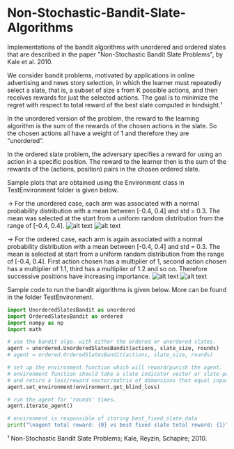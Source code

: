 # Non-Stochastic-Bandit-Slate-Algorithms
Implementations of the bandit algorithms with unordered and ordered slates that are described in the paper "Non-Stochastic Bandit Slate Problems", by Kale et al. 2010.

We consider bandit problems, motivated by applications in online advertising and news story selection, in which the learner must repeatedly select a slate, that is, a subset of size s from K possible actions, and then receives rewards for just the
selected actions. The goal is to minimize the regret with respect to total reward of the best slate computed in hindsight.¹

In the unordered version of the problem, the reward to the learning algorithm is the sum of the rewards of the chosen actions in the slate. So the chosen actions all have a weight of 1 and therefore they are “unordered”. 

In the ordered slate problem, the adversary specifies a reward for using an action in a specific position. The reward to the learner then is the sum of the rewards of the (actions, position) pairs in the chosen ordered slate.

Sample plots that are obtained using the Environment class in TestEnvironment folder is given below. 

-> For the unordered case, each arm was associated with a normal probability distribution with a mean between
[-0.4, 0.4] and std = 0.3. The mean was selected at the start from a uniform random distribution from the range of
[-0.4, 0.4].
![alt text](https://raw.githubusercontent.com/ardaegeunlu/Non-Stochastic-Bandit-Slate-Problems/master/Figures/Figure_0.png)
![alt text](https://raw.githubusercontent.com/ardaegeunlu/Non-Stochastic-Bandit-Slate-Problems/master/Figures/Figure_1.png)


-> For the ordered case, each arm is again associated with a normal probability distribution with a mean between
[-0.4, 0.4] and std = 0.3. The mean is selected at start from a uniform random distribution from the range of
[-0.4, 0.4]. First action chosen has a multiplier of 1, second action chosen has a multiplier of 1.1, third has a multiplier of 1.2 and so on. Therefore successive positions have increasing importance.
![alt text](https://raw.githubusercontent.com/ardaegeunlu/Non-Stochastic-Bandit-Slate-Problems/master/Figures/ordered1.png)
![alt text](https://raw.githubusercontent.com/ardaegeunlu/Non-Stochastic-Bandit-Slate-Problems/master/Figures/ordered2.png)

Sample code to run the bandit algorithms is given below. More can be found in the folder TestEnvironment.
```python
import UnorderedSlatesBandit as unordered
import OrderedSlatesBandit as ordered
import numpy as np
import math

# use the bandit algo. with either the ordered or unordered slates.
agent = unordered.UnorderedSlatesBandit(actions, slate_size, rounds)
# agent = ordered.OrderedSlatesBandit(actions, slate_size, rounds)

# set up the environment function which will reward/punish the agent.
# environment function should take a slate indicator vector or slate-position subpermutation matrix as input
# and return a loss/reward vector/matrix of dimensions that equal input vector(size K) or input matrix(shape (s,K)).
agent.set_environment(environment.get_blind_loss)

# run the agent for 'rounds' times.
agent.iterate_agent()

# environment is responsible of storing best_fixed_slate_data
print("\nagent total reward: {0} vs best fixed slate total reward: {1}".format(-np.sum(agent.loss_vs_rounds), -   np.sum(environment.best_slate_vs_rounds)))
```
¹ Non-Stochastic Bandit Slate Problems; Kale, Reyzin, Schapire; 2010.

